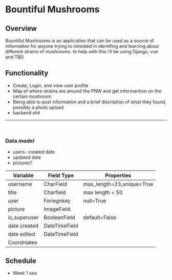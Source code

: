 # Bountiful Mushrooms

## Overview
Bountiful Mushrooms is an application that can be used as a source of information for anyone trying to intrested in identifing and learning about different strains of mushrooms. to help with this i'll be using Django, vue and TBD

## Functionality
- Create, Login, and view user profile
- Map of where strains are around the PNW and get informantion on the certain mushroom
- Being able to post information and a brief discription of what they found, possibly a photo upload
- backend shit
---
</br>

### Data ***model***

- users- created date
- updated date
- pictures?

|Variable|Field Type|Properties|
|--------|---------|---------|
|username| CharField|max_length=23,unique=True|
|title | Charfield| max length = 50
|user    |Foriegnkey|null=True|
|picture|ImageField|    |
|is_superuser|BooleanField|default=False|
|date created |DateTimeField|
|date edited| DateTimeField|
|Coordniates| 

## Schedule
- Week 1 sea



